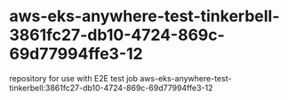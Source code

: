 # aws-eks-anywhere-test-tinkerbell-3861fc27-db10-4724-869c-69d77994ffe3-12
repository for use with E2E test job aws-eks-anywhere-test-tinkerbell:3861fc27-db10-4724-869c-69d77994ffe3-12
